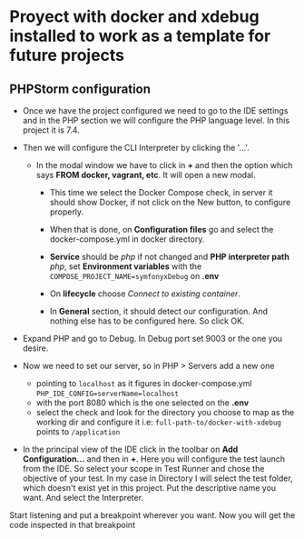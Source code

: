 # Proyect with docker and xdebug installed to work as a template for future projects

## PHPStorm configuration

* Once we have the project configured we need to go to the IDE settings and in the PHP section we will configure the PHP language level. In this project it is 7.4.

* Then we will configure the CLI Interpreter by clicking the '...'. 
  * In the modal window we have to click in **+** and then the option which says **FROM docker, vagrant, etc**.
  It will open a new modal. 
    * This time we select the Docker Compose check, in server it should show Docker, if not click on the New button, to configure properly.
    
    * When that is done, on **Configuration files** go and select the docker-compose.yml in docker directory.
    
    * **Service** should be _php_ if not changed and **PHP interpreter path** _php_, set **Environment variables** with the `COMPOSE_PROJECT_NAME=symfonyxDebug` on **.env**
    
    * On **lifecycle** choose _Connect to existing container_.
    
    * In **General** section, it should detect our configuration. And nothing else has to be configured here. So click OK.

* Expand PHP and go to Debug. In Debug port set 9003 or the one you desire.

* Now we need to set our server, so in PHP > Servers add a new one
  * pointing to `localhost` as it figures in docker-compose.yml `PHP_IDE_CONFIG=serverName=localhost` 
  * with the port 8080 which is the one selected on the **.env**
  * select the check and look for the directory you choose to map as the working dir and configure it i.e: `full-path-to/docker-with-xdebug`  points to `/application` 

* In the principal view of the IDE click in the toolbar on **Add Configuration...** and then in **+**.
Here you will configure the test launch from the IDE. So select your scope in Test Runner and chose the objective of your test. In my case in Directory I will select the test folder, which doesn't exist yet in this project. Put the descriptive name you want. And select the Interpreter.


Start listening and put a breakpoint wherever you want. Now you will get the code inspected in that breakpoint
